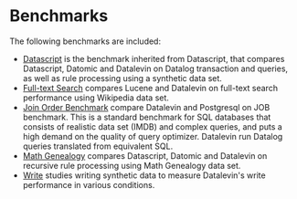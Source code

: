 # Benchmarks

The following benchmarks are included:

* [Datascript](datascript-bench) is the benchmark inherited from Datascript,
  that compares Datascript, Datomic and Datalevin on Datalog transaction and
  queries, as well as rule processing using a synthetic data set.
* [Full-text Search](search-bench) compares Lucene and Datalevin on full-text search
  performance using Wikipedia data set.
* [Join Order Benchmark](JOB-bench) compare Datalevin and Postgresql on JOB
  benchmark. This is a standard benchmark for SQL databases that consists of
  realistic data set (IMDB) and complex queries, and puts a high demand on the
  quality of query optimizer. Datalevin run Datalog queries translated from
  equivalent SQL.
* [Math Genealogy](math-bench)  compares Datascript, Datomic and Datalevin on
  recursive rule processing using Math Genealogy data set.
* [Write](write-bench) studies writing synthetic data to measure Datalevin's write
  performance in various conditions.
